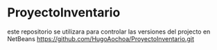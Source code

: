# ProyectoInventario
este repositorio se utilizara para controlar las versiones del projecto en NetBeans
https://github.com/HugoAochoa/ProyectoInventario.git
